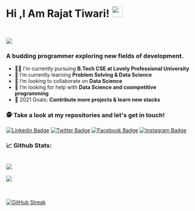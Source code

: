 # Hi ,I Am Rajat Tiwari! <img src="https://raw.githubusercontent.com/debdutgoswami/debdutgoswami/master/assets/gifs/Hi.gif" width="30px">
<br>

![](https://komarev.com/ghpvc/?username=rajattiwari234&color=blue)<br>

### A budding programmer exploring new fields of development.<br>

- 👨‍🏭 I’m currently pursuing **B.Tech CSE at Lovely Professional University** <br>
- 🏫 I’m currently learning **Problem Solving & Data Science** <br>
- 🙌 I’m looking to collaborate on **Data Science** <br>
- 🤔 I’m looking for help with **Data Science and coompetitive programming**<br>
- 🥅 2021 Goals: **Contribute more  projects & learn new stacks** <br>


### 🕵 Take a look at my repositories and let's get in touch!<br>


[![Linkedin Badge](https://img.shields.io/badge/-rajattiwari-blue?style=flat-square&logo=Linkedin&logoColor=white&link=https://www.linkedin.com/in/rajattiwari/)](https://www.linkedin.com/in/rajattiwari/) 
[![Twitter Badge](https://img.shields.io/badge/-@rajattiwari234-1ca0f1?style=flat-square&labelColor=1ca0f1&logo=twitter&logoColor=white&link=https://twitter.com/rajattiwari234)](https://twitter.com/rajattiwari234) 
[![Facebook Badge](https://img.shields.io/badge/-rajattiwary-3b5998?style=flat-square&labelColor=3b5998&logo=facebook&logoColor=white&link=https://www.facebook.com/rajattiwary)](https://www.facebook.com/rajattiwary) 
[![Instagram Badge](https://img.shields.io/badge/-@rajattiwari234-E4405F?style=flat-square&logo=instagram&logoColor=white&link=https://www.instagram.com/rajattiwari234)](https://www.instagram.com/rajattiwari234) 


### 📈 Github Stats:


<br>
<a href="https://github.com/rajattiwari234">
<img align="center" src="https://github-readme-stats.vercel.app/api?username=rajattiwari234&show_icons=true&include_all_commits=true&theme=midnight-purple&count_private=true">
</a>
<br><br>
<a href="https://github.com/remcohalman/github-readme-stats">
<img align="center" src="https://github-readme-stats.anuraghazra1.vercel.app/api/top-langs/?username=rajattiwari234&layout=compact&theme=blue-green" />
</a>
<br>
<br><br>

[![GitHub Streak](https://github-readme-streak-stats.herokuapp.com/?user=rajattiwari234)](https://git.io/streak-stats)
